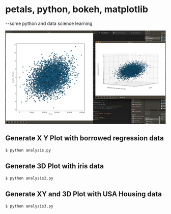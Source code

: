 # petals, python, bokeh, matplotlib
--some python and data science learning

![alt text](housing_data.png "Logo Title Text 1")

## Generate X Y Plot with borrowed regression data
```
$ python analysis.py
```

## Generate 3D Plot with iris data
```
$ python analysis2.py
```

## Generate XY and 3D Plot with USA Housing data
```
$ python analysis3.py
```